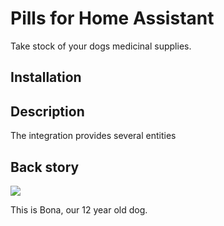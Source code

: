 # Pills for Home Assistant

Take stock of your dogs medicinal supplies.

## Installation

## Description

The integration provides several entities

## Back story

![](img/bona.jpg)

This is Bona, our 12 year old dog.